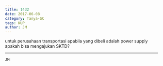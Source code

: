 ```yaml
---
title: 1432
date: 2017-06-08
category: Tanya-SC
tags: KUP
author: JM
---
```


untuk perusahaan transportasi apabila yang dibeli adalah power supply apakah bisa mengajukan SKTD?

---



`JM`
